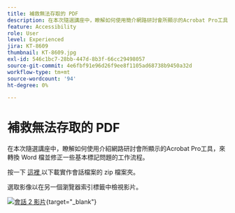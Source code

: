 ```yaml
---
title: 補救無法存取的 PDF
description: 在本次隨選講座中，瞭解如何使用簡介網路研討會所顯示的Acrobat Pro工具，來轉換 Word 檔並修正一些基本標記問題
feature: Accessibility
role: User
level: Experienced
jira: KT-8609
thumbnail: KT-8609.jpg
exl-id: 546c1bc7-28bb-447d-8b3f-66cc29498057
source-git-commit: 4e6fbf91e96d26f9ee8f1105ad68738b9450a32d
workflow-type: tm+mt
source-wordcount: '94'
ht-degree: 0%

---
```


# 補救無法存取的 PDF

在本次隨選講座中，瞭解如何使用介紹網路研討會所顯示的Acrobat Pro工具，來轉換 Word 檔並修正一些基本標記問題的工作流程。

按一下 [ 這裡 ](../assets/accessibilitysession2.zip) 以下載實作會話檔案的 zip 檔案夾。

選取影像以在另一個瀏覽器索引標籤中檢視影片。

[![會話 2 影片](../assets/Accessibilitysession2_YT.png)](https://youtu.be/eT2IFNszNuk){target="_blank"}
